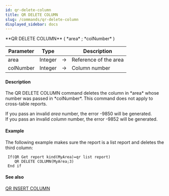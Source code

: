 ```yaml
---
id: qr-delete-column
title: QR DELETE COLUMN
slug: /commands/qr-delete-column
displayed_sidebar: docs
---
```


<!--REF #_command_.QR DELETE COLUMN.Syntax-->**QR DELETE COLUMN** ( *area* ; *colNumber* )<!-- END REF-->
<!--REF #_command_.QR DELETE COLUMN.Params-->
| Parameter | Type |  | Description |
| --- | --- | --- | --- |
| area | Integer | &srarr; | Reference of the area |
| colNumber | Integer | &srarr; | Column number |

<!-- END REF-->

#### Description 

<!--REF #_command_.QR DELETE COLUMN.Summary-->The QR DELETE COLUMN command deletes the column in *area* whose number was passed in *colNumber*.<!-- END REF--> This command does not apply to cross-table reports.

If you pass an invalid *area* number, the error -9850 will be generated.  
If you pass an invalid *column* number, the error -9852 will be generated.

#### Example 

The following example makes sure the report is a list report and deletes the third column: 

```4d
 If(QR Get report kind(MyArea)=qr list report)
    QR DELETE COLUMN(MyArea;3)
 End if
```

#### See also 

[QR INSERT COLUMN](qr-insert-column.md)  